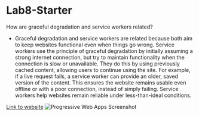 # Lab8-Starter
How are graceful degradation and service workers related?
- Graceful degradation and service workers are related because both aim to keep websites functional even when things go wrong. Service workers use the principle of graceful degradation by initially assuming a strong internet connection, but try to maintain functionality when the connection is slow or unavailable. They do this by using previously cached content, allowing users to continue using the site. For example, if a live request fails, a service worker can provide an older, saved version of the content. This ensures the website remains usable even offline or with a poor connection, instead of simply failing. Service workers help websites remain reliable under less-than-ideal conditions.

[Link to website](https://emngi.github.io/Lab8_Starter/)
![Progressive Web Apps Screenshot](/Lab8_Starter/assets/images/PWA.png)

